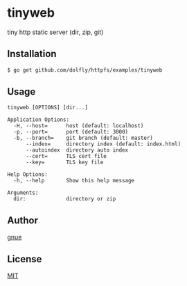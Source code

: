 # tinyweb

tiny http static server (dir, zip, git)

## Installation

```sh
$ go get github.com/dolfly/httpfs/examples/tinyweb
```

## Usage

```
tinyweb [OPTIONS] [dir...]

Application Options:
  -H, --host=      host (default: localhost)
  -p, --port=      port (default: 3000)
  -b, --branch=    git branch (default: master)
      --index=     directory index (default: index.html)
      --autoindex  directory auto index
      --cert=      TLS cert file
      --key=       TLS key file

Help Options:
  -h, --help       Show this help message

Arguments:
  dir:             directory or zip
```

## Author

[gnue](https://github.com/dolfly)

## License

[MIT](LICENSE.txt)

